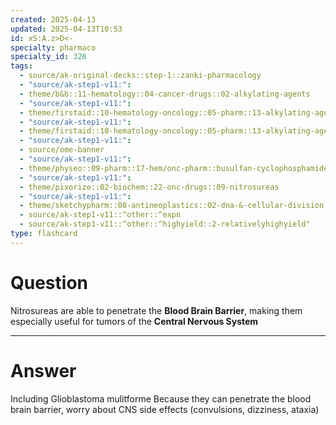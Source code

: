 ```yaml
---
created: 2025-04-13
updated: 2025-04-13T10:53
id: xS:A.z>D<-
specialty: pharmaco
specialty_id: 326
tags:
  - source/ak-original-decks::step-1::zanki-pharmacology
  - "source/ak-step1-v11:": 
  - theme/b&b::11-hematology::04-cancer-drugs::02-alkylating-agents
  - "source/ak-step1-v11:": 
  - theme/firstaid::10-hematology-oncology::05-pharm::13-alkylating-agents
  - "source/ak-step1-v11:": 
  - theme/firstaid::10-hematology-oncology::05-pharm::13-alkylating-agents::nitrosureas
  - "source/ak-step1-v11:": 
  - source/ome-banner
  - "source/ak-step1-v11:": 
  - theme/physeo::09-pharm::17-hem/onc-pharm::busulfan-cyclophosphamide-ifosfamide-nitorsureas
  - "source/ak-step1-v11:": 
  - theme/pixorize::02-biochem::22-onc-drugs::09-nitrosureas
  - "source/ak-step1-v11:": 
  - theme/sketchypharm::08-antineoplastics::02-dna-&-cellular-division::01-cyclophosphamide,-ifosfamide,-busulfan,-nitrosoureas-(carmustine,-lomustine,-streptozocin)::zanki-extra
  - source/ak-step1-v11::^other::^expn
  - source/ak-step1-v11::^other::^highyield::2-relativelyhighyield"
type: flashcard
---
```


# Question
Nitrosureas are able to penetrate the **Blood Brain Barrier**, making them especially useful for tumors of the **Central Nervous System**

---

# Answer
Including Glioblastoma mulitforme   Because they can penetrate the blood brain barrier, worry about CNS side effects (convulsions, dizziness, ataxia)